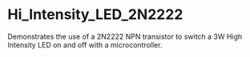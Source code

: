 # Hi_Intensity_LED_2N2222
  Demonstrates the use of a 2N2222 NPN transistor to switch a   3W High Intensity LED on and off with a microcontroller.
